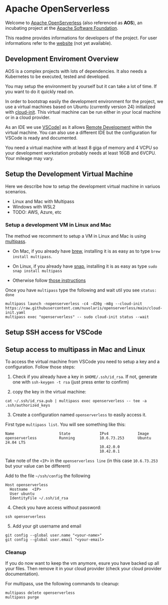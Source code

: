 # Apache OpenServerless

Welcome to [Apache OpenServerless](https://cwiki.apache.org/confluence/display/INCUBATOR/OpenServerlessProposal) (also referenced as **AOS**), an incubating project at the [Apache Software Foundation](https://www.apache.org).

This readme provides  informations for developers of the project. For user informations refer to the [website](https://openserverless.apache.org) (not yet available).

## Development Enviroment Overview

AOS is a complex projects with lots of dependencies. It also needs a Kubernetes to be executed, tested and developed.

You may setup the environment by yourself but it can take a lot of time. If you want to do it quickly read on.

In order to bootstrap easily the development environment for the project, we use a virtual machines based on Ubuntu (currently version 24) initialized with [cloud-init](https://cloud-init.io/). This virtual machine can be run either in your local machine or in a cloud provider.

As an IDE we use [VSCode](https://code.visualstudio.com/)] as it allows [Remote Development](https://code.visualstudio.com/docs/remote/remote-overview) within the virtual machine. You can also use a different IDE but the configuration for VSCode is ready and documented.

You need a virtual machine with at least 8 giga of memory and 4 VCPU so your development workstation probably needs at least 16GB and 6VCPU. Your mileage may vary.

## Setup the Development Virtual Machine

Here we describe how to setup the development virtual machine in variuos scenarios.

- Linux and Mac with Multipass
- Windows with WSL2
- TODO: AWS, Azure, etc

### Setup a development VM in Linux and Mac

The method we recomment to setup a VM in Linux and Mac is using [multipass](https://multipass.run/). 

- On Mac, if you already have [brew](https://brew.sh/), installing it is as easy as to type `brew install multipass`.

- On Linux, if you already have [snap](https://snapcraft.io/), installing it is as easy as type `sudo snap install multipass`

- Otherwise follow [those instructions](https://multipass.run/install)

Once you have `multipass` type the following and wait util you see `status: done`

```
multipass launch -nopenserverless -c4 -d20g -m8g --cloud-init https://raw.githubusercontent.com/nuvolaris/openserverless/main/cloud-init.yaml
multipass exec "openserverless" -- sudo cloud-init status --wait
```

## Setup SSH access for VSCode

## Setup access to multipass in Mac and Linux

To access the virtual machine from VSCode you need to setup a key and a configuration. Follow those steps:

1. Check if you already have a key in `$HOME/.ssh/id_rsa`. If not, generate one with  `ssh-keygen -t rsa` (just press enter to confirm)

2. copy the key in the virtual machine:

```
cat ~/.ssh/id_rsa.pub | multipass exec openserverless -- tee -a .ssh/authorized_keys
```

3. Create a configuration named `openserverless` to easily access it.

First type `multipass list`. You will see something like this:

```
Name                    State             IPv4             Image
openserverless          Running           10.6.73.253      Ubuntu 24.04 LTS
                                          10.42.0.0
                                          10.42.0.1
```

Take note of the `<IP>` in the `openserverless line` (in this case `10.6.73.253` but your value can be different)

Add to the file `~/ssh/config` the following

```
Host openserverless
  Hostname  <IP>
  User ubuntu
  IdentityFile ~/.ssh/id_rsa
```

4. Check you have access without password:

```
ssh openserverless
```

5. Add your git username and email

```
git config --global user.name "<your-name>"
git config --global user.email "<your-email>
```

### Cleanup

If you do now want to keep the vm anymore,   esure you have backed up all your files. Then remove it in your cloud provider (check your cloud provider documentation). 

For multipass, use the following commands to cleanup:

```
multipass delete openserverless
multipass purge
```
